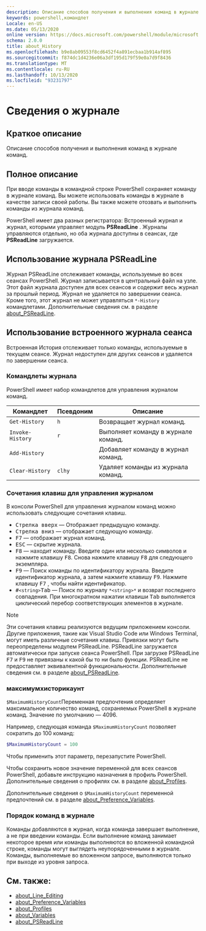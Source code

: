 ```yaml
---
description: Описание способов получения и выполнения команд в журнале команд.
keywords: powershell,командлет
Locale: en-US
ms.date: 05/13/2020
online version: https://docs.microsoft.com/powershell/module/microsoft.powershell.core/about/about_history?view=powershell-7&WT.mc_id=ps-gethelp
schema: 2.0.0
title: about_History
ms.openlocfilehash: b9e8ab09553f8cd6452f4a891ecbaa1b914af895
ms.sourcegitcommit: f874dc1d4236e06a3df195d179f59e0a7d9f8436
ms.translationtype: MT
ms.contentlocale: ru-RU
ms.lasthandoff: 10/13/2020
ms.locfileid: "93231797"
---
```

# <a name="about-history"></a>Сведения о журнале

## <a name="short-description"></a>Краткое описание
Описание способов получения и выполнения команд в журнале команд.

## <a name="long-description"></a>Полное описание

При вводе команды в командной строке PowerShell сохраняет команду в журнале команд. Вы можете использовать команды в журнале в качестве записи своей работы. Вы также можете отозвать и выполнить команды из журнала команд.

PowerShell имеет два разных регистратора: Встроенный журнал и журнал, которыми управляет модуль **PSReadLine** . Журналы управляются отдельно, но оба журнала доступны в сеансах, где **PSReadLine** загружается.

## <a name="using-the-psreadline-history"></a>Использование журнала PSReadLine

Журнал PSReadLine отслеживает команды, используемые во всех сеансах PowerShell.
Журнал записывается в центральный файл на узле. Этот файл журнала доступен для всех сеансов и содержит весь журнал за прошлый период. Журнал не удаляется по завершении сеанса. Кроме того, этот журнал не может управляться `*-History` командлетами. Дополнительные сведения см. в разделе [about_PSReadLine](../../PSReadLine/About/about_PSReadLine.md).

## <a name="using-the-built-in-session-history"></a>Использование встроенного журнала сеанса

Встроенная История отслеживает только команды, используемые в текущем сеансе. Журнал недоступен для других сеансов и удаляется по завершении сеанса.

### <a name="history-cmdlets"></a>Командлеты журнала

PowerShell имеет набор командлетов для управления журналом команд.

| Командлет           | Псевдоним  | Описание                                |
| ---------------- | ------ | ------------------------------------------ |
| `Get-History`    | `h`    | Возвращает журнал команд.                  |
| `Invoke-History` | `r`    | Выполняет команду в журнале команд.     |
| `Add-History`    |        | Добавляет команду в журнал команд.     |
| `Clear-History`  | `clhy` | Удаляет команды из журнала команд. |

### <a name="keyboard-shortcuts-for-managing-history"></a>Сочетания клавиш для управления журналом

В консоли PowerShell для управления журналом команд можно использовать следующие сочетания клавиш.

- <kbd>Стрелка вверх</kbd> — Отображает предыдущую команду.
- <kbd>Стрелка вниз</kbd> — отображает следующую команду.
- <kbd>F7</kbd> — отображает журнал команд.
- <kbd>ESC</kbd> — скрытие журнала.
- <kbd>F8</kbd> — находит команду. Введите один или несколько символов и нажмите клавишу <kbd>F8</kbd>. Снова нажмите клавишу <kbd>F8</kbd> для следующего экземпляра.
- <kbd>F9</kbd> — Поиск команды по идентификатору журнала. Введите идентификатор журнала, а затем нажмите клавишу <kbd>F9</kbd>. Нажмите клавишу <kbd>F7</kbd> , чтобы найти идентификатор.
- <kbd>#</kbd>`<string>`</kbd><kbd>Tab</kbd> — Поиск по журналу `*<string>*` и возврат последнего совпадения. При многократном нажатии клавиши <kbd>Tab</kbd> выполняется циклический перебор соответствующих элементов в журнале.

> [!NOTE]
> Эти сочетания клавиш реализуются ведущим приложением консоли. Другие приложения, такие как Visual Studio Code или Windows Terminal, могут иметь различные сочетания клавиш. Привязки могут быть переопределены модулем PSReadLine. PSReadLine загружается автоматически при запуске сеанса PowerShell.
> При загрузке PSReadLine <kbd>F7</kbd> и <kbd>F9</kbd> не привязаны к какой бы то ни было функции. PSReadLine не предоставляет эквивалентной функциональности. Дополнительные сведения см. в разделе [about_PSReadLine](../../PSReadLine/About/about_PSReadLine.md).

### <a name="maximumhistorycount"></a>максимумхисторикаунт

`$MaximumHistoryCount`Переменная предпочтения определяет максимальное количество команд, сохраняемых PowerShell в журнале команд. Значение по умолчанию —
4096.

Например, следующая команда `$MaximumHistoryCount` позволяет сократить до 100 команд:

```powershell
$MaximumHistoryCount = 100
```

Чтобы применить этот параметр, перезапустите PowerShell.

Чтобы сохранить новое значение переменной для всех сеансов PowerShell, добавьте инструкцию назначения в профиль PowerShell. Дополнительные сведения о профилях см. в разделе [about_Profiles](about_Profiles.md).

Дополнительные сведения о `$MaximumHistoryCount` переменной предпочтений см. в разделе [about_Preference_Variables](about_Preference_Variables.md).

### <a name="order-of-commands-in-the-history"></a>Порядок команд в журнале

Команды добавляются в журнал, когда команда завершает выполнение, а не при введении команды. Если выполнение команд занимает некоторое время или команды выполняются во вложенной командной строке, команды могут выглядеть неупорядоченными в журнале. Команды, выполняемые во вложенном запросе, выполняются только при выходе из уровня запроса.

## <a name="see-also"></a>См. также:

- [about_Line_Editing](about_Line_Editing.md)
- [about_Preference_Variables](about_Preference_Variables.md)
- [about_Profiles](about_Profiles.md)
- [about_Variables](about_Variables.md)
- [about_PSReadLine](../../PSReadLine/About/about_PSReadLine.md)
